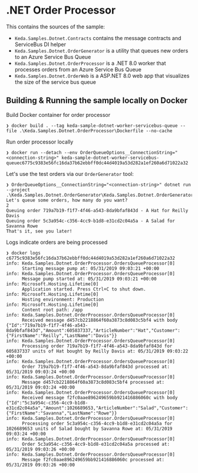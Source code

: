 # .NET Order Processor
This contains the sources of the sample:
- `Keda.Samples.Dotnet.Contracts` contains the message contracts and ServiceBus DI helper
- `Keda.Samples.Dotnet.OrderGenerator` is a utility that queues new orders to an Azure Service Bus Queue
- `Keda.Samples.Dotnet.OrderProcessor` is a .NET 8.0 worker that processes orders from an Azure Service Bus Queue
- `Keda.Samples.Dotnet.OrderWeb` is a ASP.NET 8.0 web app that visualizes the size of the service bus queue

## Building & Running the sample locally on Docker

Build Docker container for order processor

```shell
❯ docker build . --tag keda-sample-dotnet-worker-servicebus-queue --file .\Keda.Samples.Dotnet.OrderProcessor\Dockerfile --no-cache
```

Run order processor locally
```shell
❯ docker run --detach --env OrderQueueOptions__ConnectionString="<connection-string>" keda-sample-dotnet-worker-servicebus-queuec6775c9383e56fc16da37b62ebbff0dc44d4019a53d282a1ef260a6d71022a32
```

Let's use the test orders via our `OrderGenerator` tool:
```shell
❯ OrderQueueOptions__ConnectionString="<connection-string>" dotnet run --project .\Keda.Samples.Dotnet.OrderGenerator\Keda.Samples.Dotnet.OrderGenerator.csproj
Let's queue some orders, how many do you want?
2
Queuing order 719a7b19-f1f7-4f46-a543-8da9bfaf843d - A Hat for Reilly Davis
Queuing order 5c3a954c-c356-4cc9-b1d8-e31cd2c04a5a - A Salad for Savanna Rowe
That's it, see you later!
```

Logs indicate orders are being processed
```shell
❯ docker logs c6775c9383e56fc16da37b62ebbff0dc44d4019a53d282a1ef260a6d71022a32
info: Keda.Samples.Dotnet.OrderProcessor.OrdersQueueProcessor[0]
      Starting message pump at: 05/31/2019 09:03:21 +00:00
info: Keda.Samples.Dotnet.OrderProcessor.OrdersQueueProcessor[0]
      Message pump started at: 05/31/2019 09:03:21 +00:00
info: Microsoft.Hosting.Lifetime[0]
      Application started. Press Ctrl+C to shut down.
info: Microsoft.Hosting.Lifetime[0]
      Hosting environment: Production
info: Microsoft.Hosting.Lifetime[0]
      Content root path: /app
info: Keda.Samples.Dotnet.OrderProcessor.OrdersQueueProcessor[0]
      Received message d457cb2218864f60a3873c8d083c5bf4 with body {"Id":"719a7b19-f1f7-4f46-a543-8da9bfaf843d","Amount":605837337,"ArticleNumber":"Hat","Customer":{"FirstName":"Reilly","LastName":"Davis"}}
info: Keda.Samples.Dotnet.OrderProcessor.OrdersQueueProcessor[0]
      Processing order 719a7b19-f1f7-4f46-a543-8da9bfaf843d for 605837337 units of Hat bought by Reilly Davis at: 05/31/2019 09:03:22 +00:00
info: Keda.Samples.Dotnet.OrderProcessor.OrdersQueueProcessor[0]
      Order 719a7b19-f1f7-4f46-a543-8da9bfaf843d processed at: 05/31/2019 09:03:24 +00:00
info: Keda.Samples.Dotnet.OrderProcessor.OrdersQueueProcessor[0]
      Message d457cb2218864f60a3873c8d083c5bf4 processed at: 05/31/2019 09:03:24 +00:00
info: Keda.Samples.Dotnet.OrderProcessor.OrdersQueueProcessor[0]
      Received message f2fc0aae896249659bb921416886060c with body {"Id":"5c3a954c-c356-4cc9-b1d8-e31cd2c04a5a","Amount":1026689653,"ArticleNumber":"Salad","Customer":{"FirstName":"Savanna","LastName":"Rowe"}}
info: Keda.Samples.Dotnet.OrderProcessor.OrdersQueueProcessor[0]
      Processing order 5c3a954c-c356-4cc9-b1d8-e31cd2c04a5a for 1026689653 units of Salad bought by Savanna Rowe at: 05/31/2019 09:03:24 +00:00
info: Keda.Samples.Dotnet.OrderProcessor.OrdersQueueProcessor[0]
      Order 5c3a954c-c356-4cc9-b1d8-e31cd2c04a5a processed at: 05/31/2019 09:03:26 +00:00
info: Keda.Samples.Dotnet.OrderProcessor.OrdersQueueProcessor[0]
      Message f2fc0aae896249659bb921416886060c processed at: 05/31/2019 09:03:26 +00:00
```  
